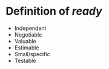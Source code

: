 Definition of *ready*
==========
* Independent
* Negotiable
* Valuable
* Estimable
* Small/specific
* Testable